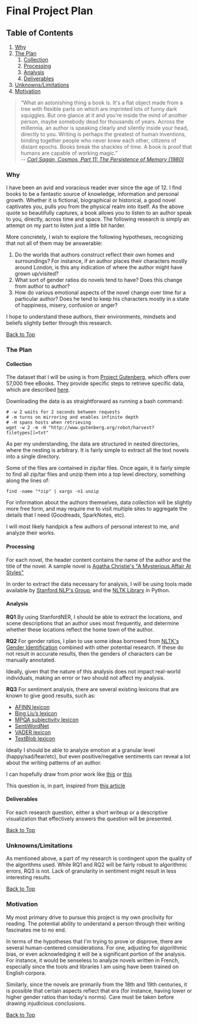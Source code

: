 # Final Project Plan

## Table of Contents

1. [Why](#why)
2. [The Plan](#the-plan)
    1. [Collection](#collection)
    2. [Processing](#processing)
    3. [Analysis](#analysis)
    4. [Deliverables](#deliverables)
3. [Unknowns/Limitations](#unknownslimitations)
4. [Motivation](#motivation)

> “What an astonishing thing a book is. It's a flat object made from a tree with flexible parts on which are imprinted lots of funny dark squiggles. But one glance at it and you're inside the mind of another person, maybe somebody dead for thousands of years. Across the millennia, an author is speaking clearly and silently inside your head, directly to you. Writing is perhaps the greatest of human inventions, binding together people who never knew each other, citizens of distant epochs. Books break the shackles of time. A book is proof that humans are capable of working magic."  
 -- [*Carl Sagan, Cosmos, Part 11: The Persistence of Memory (1980)*](https://www.goodreads.com/quotes/460806-what-an-astonishing-thing-a-book-is-it-s-a-flat)

### Why

I have been an avid and voracious reader ever since the age of 12. I find books to be a fantastic source of knowledge, information and personal growth. Whether it is fictional, biographical or historical, a good novel captivates you, pulls you from the physical realm into itself. As the above quote so beautifully captures, a book allows you to listen to an author speak to you, directly, across time and space. The following research is simply an attempt on my part to listen just a little bit harder.

More concretely, I wish to explore the following hypotheses, recognizing that not all of them may be answerable:

1. Do the worlds that authors construct reflect their own homes and surroundings? For instance, if an author places their characters mostly around London, is this any indication of where the author might have grown up/visited?
2. What sort of gender ratios do novels tend to have? Does this change from author to author?
3. How do various emotional aspects of the novel change over time for a particular author? Does he tend to keep his characters mostly in a state of happiness, misery, confusion or anger?

I hope to understand these authors, their environments, mindsets and beliefs slightly better through this research.

[Back to Top](#table-of-contents)

### The Plan

#### Collection

The dataset that I will be using is from [Project Gutenberg](https://www.gutenberg.org), which offers over 57,000 free eBooks. They provide specific steps to retrieve specific data, which are described [here](https://www.gutenberg.org/wiki/Gutenberg:Information_About_Robot_Access_to_our_Pages).

Downloading the data is as straightforward as running a bash command:

```
# -w 2 waits for 2 seconds between requests
# -m turns on mirroring and enables infinite depth
# -H spans hosts when retrieving
wget -w 2 -m -H "http://www.gutenberg.org/robot/harvest?filetypes[]=txt"
```

As per my understanding, the data are structured in nested directories, where the nesting is arbitrary. It is fairly simple to extract all the text novels into a single directory.

Some of the files are contained in zip/tar files. Once again, it is fairly simple to find all zip/tar files and unzip them into a top level directory, something along the lines of:

```
find -name "*zip" | xargs -n1 unzip
```

For information about the authors themselves, data collection will be slightly more free form, and may require me to visit multiple sites to aggregate the details that I need (Goodreads, SparkNotes, etc).

I will most likely handpick a few authors of personal interest to me, and analyze their works.

#### Processing

For each novel, the header content contains the name of the author and the title of the novel. A sample novel is [Agatha Christie's "A Mysterious Affair At Styles"](http://www.gutenberg.org/files/863/863-0.txt)

In order to extract the data necessary for analysis, I will be using tools made available by [Stanford NLP's Group](https://nlp.stanford.edu/software/), and the [NLTK Library](http://www.nltk.org/) in Python.

#### Analysis

**RQ1**
By using StanfordNER, I should be able to extract the locations, and scene descriptions that an author uses most frequently, and determine whether these locations reflect the home town of the author.

**RQ2**
For gender ratios, I plan to use some ideas borrowed from [NLTK's Gender Identification](https://www.nltk.org/book/ch06.html) combined with other potential research. If these do not result in accurate results, then the genders of characters can be manually annotated.

Ideally, given that the nature of this analysis does not impact real-world individuals, making an error or two should not affect my analysis.

**RQ3**
For sentiment analysis, there are several existing lexicons that are known to give good results, such as:
 * [AFINN lexicon](https://github.com/fnielsen/afinn)
 * [Bing Liu’s lexicon](https://www.cs.uic.edu/~liub/FBS/sentiment-analysis.html)
 * [MPQA subjectivity lexicon](http://mpqa.cs.pitt.edu/lexicons/subj_lexicon/)
 * [SentiWordNet](http://sentiwordnet.isti.cnr.it/)
 * [VADER lexicon](https://github.com/cjhutto/vaderSentiment)
 * [TextBlob lexicon](https://github.com/sloria/TextBlob/blob/eb08c120d364e908646731d60b4e4c6c1712ff63/textblob/en/en-sentiment.xml)

Ideally I should be able to analyze emotion at a granular level (happy/sad/fear/etc), but even positive/negative sentiments can reveal a lot about the writing patterns of an author.

I can hopefully draw from prior work like [this](https://pdfs.semanticscholar.org/0607/e7b5967c909250b355e0cf8d945dc8592e1b.pdf) or [this](https://ieeexplore.ieee.org/document/7382148)

This question is, in part, inspired from [this article](http://www.bbc.com/culture/story/20180525-every-story-in-the-world-has-one-of-these-six-basic-plots)

#### Deliverables

For each research question, either a short writeup or a descriptive visualization that effectively answers the question will be presented.

[Back to Top](#table-of-contents)

### Unknowns/Limitations

As mentioned above, a part of my research is contingent upon the quality of the algorithms used. While RQ1 and RQ2 will be fairly robust to algorithmic errors, RQ3 is not. Lack of granularity in sentiment might result in less interesting results.

[Back to Top](#table-of-contents)

### Motivation

My most primary drive to pursue this project is my own proclivity for reading. The potential ability to understand a person through their writing fascinates me to no end.

In terms of the hypotheses that I'm trying to prove or disprove, there are several human-centered considerations. For one, adjusting for algorithmic bias, or even acknowledging it will be a significant portion of the analysis. For instance, it would be senseless to analyze novels written in French, especially since the tools and libraries I am using have been trained on English corpora.

Similarly, since the novels are primarily from the 18th and 19th centuries, it is possible that certain aspects reflect that era (for instance, having lower or higher gender ratios than today's norms). Care must be taken before drawing injudicious conclusions.

[Back to Top](#table-of-contents)
